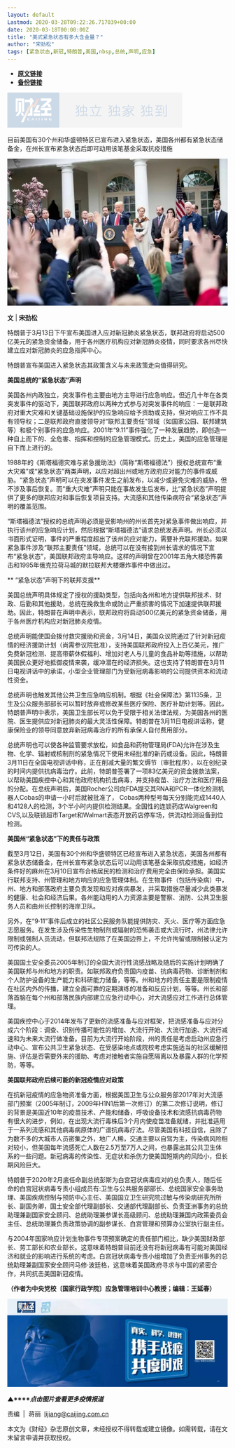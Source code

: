 ```yaml
---
layout: default
Lastmod: 2020-03-28T09:22:26.717039+00:00
date: 2020-03-18T00:00:00Z
title: "美式紧急状态有多大含金量？"
author: "宋劲松"
tags: [紧急状态,新冠,特朗普,美国,nbsp,总统,声明,应急]
---
```


* [**原文链接**](https://mp.weixin.qq.com/s/fyneI3nAmpzfoxi64NSQDw)
* [**备份链接**](http://archive.today/fxU9U)


![](/images/post/77e6cfb5c7ef66e00d9bd04f74961594.jpg)

目前美国有30个州和华盛顿特区已宣布进入紧急状态，美国各州都有紧急状态储备金，在州长宣布紧急状态后即可动用该笔基金采取抗疫措施

![](/images/post/e31b62871aebe02193fa76f9da83dec0.jpg)

  

**文** | **宋劲松**

特朗普于3月13日下午宣布美国进入应对新冠肺炎紧急状态，联邦政府将启动500亿美元的紧急资金储备，用于各州医疗机构应对新冠肺炎疫情，同时要求各州尽快建立应对新冠肺炎的应急指挥中心。

特朗普宣布美国进入紧急状态其政策含义与未来政策走向值得研究。

**美国总统的“紧急状态”声明**

美国各州内政独立，突发事件也主要由地方主导进行应急响应。但近几十年在各类突发事件的驱动下，美国联邦政府以两种方式参与对突发事件的响应：一是联邦政府对重大灾难和关键基础设施保护的应急响应给予资助或支持，但对响应工作不具有领导权；二是联邦政府直接领导对“联邦主要责任”领域（如国家公园、联邦建筑等）和极个别事件的应急响应。2001年“9.11”事件强化了一种发展趋势，即创造一种自上而下的、全危害、指挥和控制的应急管理模式。历史上，美国的应急管理是自下而上进行的。

1988年的《斯塔福德灾难与紧急援助法》（简称“斯塔福德法”）授权总统宣布“重大灾难”或“紧急状态”两类声明，以应对超出州或地方政府应对能力的事件或威胁。“紧急状态”声明可以在突发事件发生之前发布，以减少或避免灾难的威胁，但不涉及事后恢复。而“重大灾难”声明只能在事故发生后发布，比“紧急状态”声明提供了更多的联邦应对和事后恢复项目支持。大流感和其他传染病符合“紧急状态”声明的覆盖范围。

“斯塔福德法”授权的总统声明必须是受影响州的州长首先对紧急事件做出响应，并执行该州的应急响应计划，然后根据“斯塔福德法”请求总统发表声明。州长必须以书面形式证明，事件的严重程度超出了该州的应对能力，需要补充联邦援助。如果紧急事件涉及“联邦主要责任”领域，总统可以在没有接到州长请求的情况下宣布“紧急状态”，美国联邦政府主导响应。这样的声明曾在2001年五角大楼恐怖袭击和1995年俄克拉荷马城的默拉联邦大楼爆炸事件中做出过。

** “紧急状态”声明下的联邦支援**

美国总统声明具体规定了授权的援助类型，包括向各州和地方提供联邦技术、财政、后勤和其他援助，总统在挽救生命或防止严重损害的情况下加速提供联邦援助。因此，特朗普在声明中表示，联邦政府将启动500亿美元的紧急资金储备，用于各州医疗机构应对新冠肺炎疫情。

总统声明能使国会拨付救灾援助和资金，3月14日，美国众议院通过了针对新冠疫情的经济援助计划（尚需参议院批准），支持美国联邦政府投入上百亿美元，推广免费新冠检测、提高带薪休假福利、增加对老人与儿童的食品补助等措施，以帮助美国民众更好地抵御疫情来袭，缓冲潜在的经济损失。这也支持了特朗普在3月11日电视讲话中的承诺，小型企业管理部门为受新冠病毒影响的公司提供资本和流动性资金。

总统声明也触发其他公共卫生应急响应机制。根据《社会保障法》第1135条，卫生及公众服务部部长可以暂时放弃或修改某些医疗保险、医疗补助计划等。因此，特朗普声明中表示，美国卫生部长可以免于受限于相关法律法规，为美国各州的医院、医生提供应对新冠肺炎的最大灵活性保障。特朗普在3月11日电视讲话称，健康保险业的领导同意放弃新冠病毒治疗的所有承保人自付费用部分。

总统声明也可以使各种监管要求放松，如食品和药物管理局(FDA)允许在涉及生物、化学、辐射或核制剂的紧急情况下使用未经批准的新药或设备。因此，特朗普3月11日在全国电视讲话中称，正在削减大量的繁文缛节（审批程序），以在创纪录的时间内提供抗病毒治疗。此前，特朗普签署了一项83亿美元的资金拨款法案，以帮助美国疾控中心和其他政府机构抗击病毒，并支持疫苗、治疗方法和医疗用品的分配。在总统声明后，美国Rocher公司向FDA提交其RNA和PCR一体化检测机器人Cobas的申请一小时后就被批准了， Cobas两种型号每天分别能完成1440人和4128人的检测，3个半小时内提供检测结果。全国性的连锁药店Walgreen和CVS,以及联锁超市Target和Walmart表态开放药店停车场，供流动检测设备到位检测。

**美国州“紧急状态”下的责任与政策**

截至3月12日，美国有30个州和华盛顿特区已经宣布进入紧急状态，美国各州都有紧急状态储备金，在州长宣布紧急状态后可以动用该笔基金采取抗疫措施，如经济条件好的麻州在3月10日宣布合格居民的检测和治疗费用完全由保险承担。美国实行联邦支持、州管理和地方响应的应急管理体制。在生物事件（包括传染病）中，州、地方和部落政府主要负责发现和应对疾病暴发，并采取措施尽量减少此类暴发的健康、社会和经济后果。各州能动用的人力资源主要是警察、消防、公共卫生服务人员和由州长控制的海岸卫队。

另外，在“9·11”事件后成立的社区公民服务队能提供防灾、灭火、医疗等方面应急志愿服务。在发生涉及传染性生物制剂或辐射的恐怖袭击或大流行时，州法律允许限制或强制人员流动，但联邦法规除了在美国边界上，不允许拘留或限制被认定为可传染的人。

美国国土安全委员2005年制订的全国大流行性流感战略及随后的实施计划明确了美国联邦与州和地方的职责。如联邦政府负责国内疫苗、抗病毒药物、诊断制剂和个人防护设备的生产能力和科研能力储备，等等。州和地方的责任主要是限制疫情在社区内外的传播，建立全面可靠的定期演练的准备和反应计划，等等。州长和部落首脑在每个州和部落民族内部建立应急行动中心，对大流感应对工作进行总体管理。

美国疾控中心于2014年发布了更新的流感准备与应对框架，把流感准备与应对分成六个阶段：调查、识别传播可能性的增加、大流行开始、大流行加速、大流行减速和为未来大流行做准备。目前为大流行开始阶段，州的责任是考虑启动州应急行动中心、宣布公共卫生紧急状态、在受感染地点或院校考虑实施适当的社区缓解措施、评估是否需要外来的援助、考虑对接触者实施自愿隔离以及暴露人群的化学预防，等等。

**美国联邦政府后续可能的新冠疫情应对政策**

在抗新冠疫情的应急物资准备方面，根据美国卫生与公众服务部2017年对大流感部门预案（2005年制订，2009年H1N1后第一次修订）的第二次修订说明，修订的背景是美国近10年的疫苗技术、产能和储备，呼吸设备技术和流感抗病毒药物有很大的进步，例如，在出现大流行毒株后3个月内使疫苗准备就绪，并批准适用于一系列流感和其他病毒病原体的广谱抗病毒疗法。尽管美国有科技自信，且除了为数不多的大城市人员密集之外，地广人稀，交通主要以自驾为主，传染病风险相对较小，但美国每年流感死亡人数在2.5万至7万人之间，也暴露出其公共卫生体系的一些问题。新冠病毒的传染性、无症状和杀伤力使美国短期内的风险小，但长期风险巨大。

特朗普于2020年2月底任命副总统彭斯为白宫冠状病毒应对的总负责人，随后任命的白宫冠状病毒专责小组成员有:卫生与公共服务部部长、总统国家安全事务助理、美国疾病控制与预防中心主任、美国国立卫生研究院过敏与传染病研究所所长、副国务卿，国土安全部代理副部长、交通部代理副部长、负责亚洲事务的总统助理兼副国家安全顾问、总统助理兼参谋长高级顾问、总统助理兼国内政策委员会主任、总统助理兼负责政策协调的副参谋长、白宫管理和预算办公室执行副主任。

与2004年国家响应计划生物事件专项预案确定的责任部门相比，缺少美国财政部长、劳工部长和农业部长。这意味着特朗普目前还没有将新冠病毒有可能对美国经济和就业的影响进行系统的考虑。白宫冠状病毒专责小组增加了负责亚州事务的总统助理兼副国家安全顾问马修·波廷格，这意味着美国政府寻求与中国的紧密合作，共同抗击美国新冠疫情。

**（作者为中央党校〔国家行政学院〕应急管理培训中心教授；编辑：王延春）**

[![](/images/post/4d24a5670c9a87791ea8b757d030c0d3.jpg)](https://mp.weixin.qq.com/mp/homepage?__biz=MjM5NDU5NTM4MQ==&hid=29&sn=21c0f34c737748fe3b2c372bb40ae622)  

**▲****_点击图片查看更多疫情报道_**

  

  

责编  |  蒋丽  lijiang@caijing.com.cn

本文为《财经》杂志原创文章，未经授权不得转载或建立镜像。如需转载，请在文末留言申请并获取授权。

